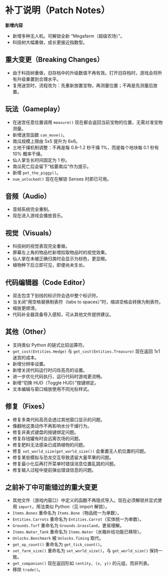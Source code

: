 # 补丁说明（Patch Notes）

**新增内容**
- 新增多种无人机。可解锁全新 “Megafarm（超级农场）”。
- 科技树大幅重做，成长更接近指数型。

## 重大变更（Breaking Changes）
- 由于科技树重做，旧存档中的升级数值不再有效。打开旧存档时，游戏会将所有升级重置到合理水平。
- 复用迷宫时，流程改为：先重新放置宝物，再测量位置；不再是先测量后放置。

## 玩法（Gameplay）
- 在迷宫任意位置调用 `measure()` 现在都会返回当前宝物的位置，无需对准宝物测量。
- 新增迷宫函数 `can_move()`。
- 南瓜规模上限由 5x5 提升为 6x6。
- 土地干燥机制调整：不再是每 0.8–1.2 秒干燥 1%，而是每个地块每 0.1 秒有 10% 概率干燥。
- 仙人掌生长时间固定为 1 秒。
- 南瓜死亡后会留下“枯萎南瓜”作为提示。
- 新增 `pet_the_piggy()`。
- `num_unlocked()` 现在在解锁 Senses 时即已可用。

## 音频（Audio）
- 音频系统完全重制。
- 现在进入游戏会播放音乐。

## 视觉（Visuals）
- 科技树的视觉表现完全重做。
- 屏幕左上角的物品栏新增拾取物品时的视觉效果。
- 仙人掌在未被正确归类时会显示为棕色，更显眼。
- 植物种下后立即可见，即便尚未生长。

## 代码编辑器（Code Editor）
- 双击包含下划线的标识符会选中整个标识符。
- 当关闭“用空格替换制表符（tabs to spaces）”时，缩进空格会转换为制表符。
- 缩放更顺滑。
- 代码补全器具备导入感知，可从其他文件提供建议。

## 其他（Other）
- 支持类似 Python 的链式比较运算符。
- `get_cost(Entities.Hedge)` 与 `get_cost(Entities.Treasure)` 现在返回 1x1 迷宫的成本。
- 新增分辨率设置。
- 新增关闭代码运行时闪烁高亮的设置。
- 进一步优化代码执行，运行代码时游戏更流畅。
- 新增“切换 HUD（Toggle HUD）”按键绑定。
- 文本编辑与窗口缩放使用不同光标样式。

## 修复（Fixes）
- 修复多类代码高亮会透过其他窗口显示的问题。
- 像翻地这类动作不再影响水分干燥行为。
- 修复非美式键盘的按键绑定问题。
- 修复存钱罐有时会远离农场的问题。
- 修复肥料无法感染已成熟植物的问题。
- 修复 `set_world_size(get_world_size())` 会重置无人机位置的问题。
- 修复某些模拟与恐龙交互导致遗留大量苹果的问题。
- 修复最小化后再打开菜单时错误消息位置乱跳的问题。
- 修复输入过程中提前弹出错误信息的问题。

## 之前补丁中可能错过的重大变更
- 其他文件（游戏内窗口）中定义的函数不再隐式导入。现在必须解锁并显式使用 `import`，用法类似 Python（见 import 解锁）。
- `Items.Bones` 重命名为 `Items.Bone`（物品统一为单数）。
- `Entities.Carrots` 重命名为 `Entities.Carrot`（实体统一为单数）。
- `Grounds.Turf` 重命名为 `Grounds.Grassland`，更易理解。
- `Items.Water_Tank` 重命名为 `Items.Water`（水箱补给功能已移除）。
- `Unlocks.Benchmark` 被 `Unlocks.Timing` 取代。
- `get_op_count()` 重命名为 `get_tick_count()`。
- `set_farm_size()` 重命名为 `set_world_size()`，与 `get_world_size()` 保持一致。
- `get_companion()` 现在返回形如 `(entity, (x, y))` 的元组，而非列表。
- 移除 `trade()`。

